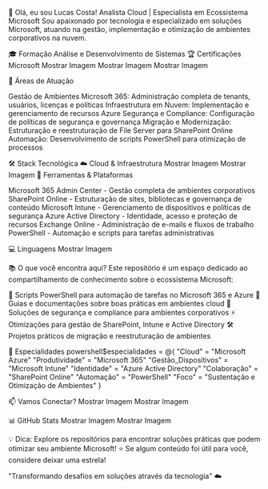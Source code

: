 👋 Olá, eu sou Lucas Costa!
Analista Cloud | Especialista em Ecossistema Microsoft
Sou apaixonado por tecnologia e especializado em soluções Microsoft, atuando na gestão, implementação e otimização de ambientes corporativos na nuvem.

🎓 Formação
Análise e Desenvolvimento de Sistemas
🏆 Certificações Microsoft
Mostrar Imagem
Mostrar Imagem
Mostrar Imagem

💼 Áreas de Atuação

Gestão de Ambientes Microsoft 365: Administração completa de tenants, usuários, licenças e políticas
Infraestrutura em Nuvem: Implementação e gerenciamento de recursos Azure
Segurança e Compliance: Configuração de políticas de segurança e governança
Migração e Modernização: Estruturação e reestruturação de File Server para SharePoint Online
Automação: Desenvolvimento de scripts PowerShell para otimização de processos


🛠️ Stack Tecnológica
☁️ Cloud & Infraestrutura
Mostrar Imagem
Mostrar Imagem
🔧 Ferramentas & Plataformas

Microsoft 365 Admin Center - Gestão completa de ambientes corporativos
SharePoint Online - Estruturação de sites, bibliotecas e governança de conteúdo
Microsoft Intune - Gerenciamento de dispositivos e políticas de segurança
Azure Active Directory - Identidade, acesso e proteção de recursos
Exchange Online - Administração de e-mails e fluxos de trabalho
PowerShell - Automação e scripts para tarefas administrativas

💻 Linguagens
Mostrar Imagem

📚 O que você encontra aqui?
Este repositório é um espaço dedicado ao compartilhamento de conhecimento sobre o ecossistema Microsoft:

🚀 Scripts PowerShell para automação de tarefas no Microsoft 365 e Azure
📖 Guias e documentações sobre boas práticas em ambientes cloud
🔐 Soluções de segurança e compliance para ambientes corporativos
⚡ Otimizações para gestão de SharePoint, Intune e Active Directory
🛠️ Projetos práticos de migração e reestruturação de ambientes


🎯 Especialidades
powershell$especialidades = @{
    "Cloud" = "Microsoft Azure"
    "Produtividade" = "Microsoft 365"
    "Gestão_Dispositivos" = "Microsoft Intune"
    "Identidade" = "Azure Active Directory"
    "Colaboração" = "SharePoint Online"
    "Automação" = "PowerShell"
    "Foco" = "Sustentação e Otimização de Ambientes"
}

📫 Vamos Conectar?
Mostrar Imagem
Mostrar Imagem

📊 GitHub Stats
Mostrar Imagem
Mostrar Imagem

💡 Dica: Explore os repositórios para encontrar soluções práticas que podem otimizar seu ambiente Microsoft!
⭐ Se algum conteúdo foi útil para você, considere deixar uma estrela!

"Transformando desafios em soluções através da tecnologia" ☁️
